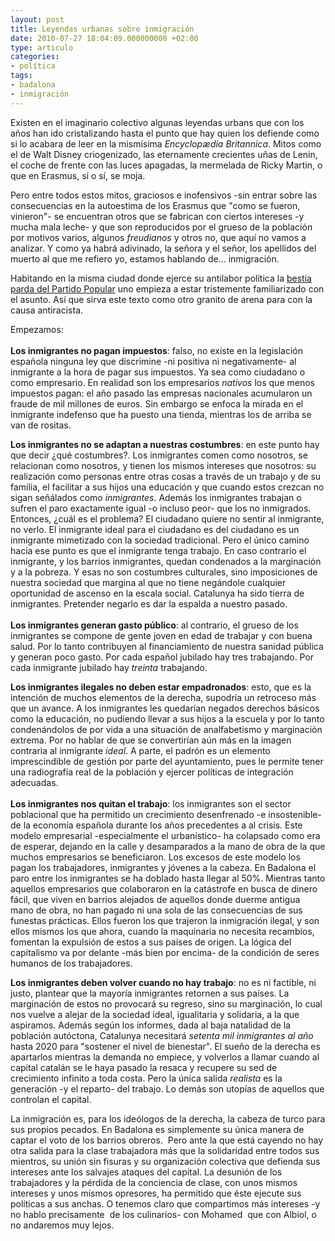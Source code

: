 ```yaml
---
layout: post
title: Leyendas urbanas sobre inmigración
date: 2010-07-27 18:04:09.000000000 +02:00
type: articulo
categories:
- política
tags:
- badalona
- inmigración
---
```

<p>Existen en el imaginario colectivo algunas leyendas urbans que con los años han ido cristalizando hasta el punto que hay quien los defiende como si lo acabara de leer en la mismísima <span id="main" style="visibility: visible; font-style: italic;"><span id="search" style="visibility: visible;">Encyclopædia Britannica</span></span>. Mitos como el de Walt Disney criogenizado, las eternamente crecientes uñas de Lenin, el coche de frente con las luces apagadas, la mermelada de Ricky Martin, o que en Erasmus, sí o sí, se moja.</p>
<p>Pero entre todos estos mitos, graciosos e inofensivos -sin entrar sobre las consecuencias en la autoestima de los Erasmus que "como se fueron, vinieron"- se encuentran otros que se fabrican con ciertos intereses -y mucha mala leche- y que son reproducidos por el grueso de la población por motivos varios, algunos <span style="font-style: italic;">freudianos</span> y otros no, que aquí no vamos a analizar. Y como ya habrá adivinado, la señora y el señor, los apellidos del muerto al que me refiero yo, estamos hablando de... inmigración.</p>
<p>Habitando en la misma ciudad donde ejerce su antilabor política la <a href="http://www.youtube.com/watch?v=-nd8buaVOTY">bestia parda del Partido Popular</a> uno empieza a estar tristemente familiarizado con el asunto. Así que sirva este texto como otro granito de arena para con la causa antiracista.</p>
<p>Empezamos:<br />
<br style="font-weight: bold;" /><span style="font-weight: bold;">Los inmigrantes no pagan impuestos</span>: falso, no existe en la legislación española ninguna ley que discrimine -ni positiva ni negativamente- al inmigrante a la hora de pagar sus impuestos. Ya sea como ciudadano o como empresario. En realidad son los empresarios <span style="font-style: italic;">nativos</span> los que menos impuestos pagan: el año pasado las empresas nacionales acumularon un fraude de mil millones de euros. Sin embargo se enfoca la mirada en el inmigrante indefenso que ha puesto una tienda, mientras los de arriba se van de rositas.</p>
<p><span style="font-weight: bold;">Los inmigrantes no se adaptan a nuestras costumbres</span>: en este punto hay que decir ¿qué costumbres?. Los inmigrantes comen como nosotros, se relacionan como nosotros, y tienen los mismos intereses que nosotros: su realización como personas entre otras cosas a través de un trabajo y de su familia, el facilitar a sus hijos una educación y que cuando estos crezcan no sigan señálados como <span style="font-style: italic;">inmigrantes</span>. Además los inmigrantes trabajan o sufren el paro exactamente igual -o incluso peor- que los no inmigrados.  Entonces, ¿cuál es el problema? El ciudadano quiere no sentir al inmigrante, no verlo. El inmigrante ideal para el ciudadano es del ciudadano es un inmigrante mimetizado con la sociedad tradicional. Pero el único camino hacia ese punto es que el inmigrante tenga trabajo. En caso contrario el inmigrante, y los barrios inmigrantes, quedan condenados a la marginación y a la pobreza. Y esas no son costumbres culturales, sino imposiciones de nuestra sociedad que margina al que no tiene negándole cualquier oportunidad de ascenso en la escala social. Catalunya ha sido tierra de inmigrantes. Pretender negarlo es dar la espalda a nuestro pasado.<br />
<br style="font-weight: bold;" /><span style="font-weight: bold;">Los inmigrantes generan gasto público</span>: al contrario, el grueso de los inmigrantes se compone de gente joven en edad de trabajar y con buena salud. Por lo tanto contribuyen al financiamiento de nuestra sanidad pública y generan poco gasto. Por cada español jubilado hay tres trabajando. Por cada inmigrante jubilado hay <span style="font-style: italic;">treinta</span> trabajando.</p>
<p><span style="font-weight: bold;">Los inmigrantes ilegales no deben estar empadronados</span>: esto, que es la intención de muchos elementos de la derecha, supodría un retroceso más que un avance. A los inmigrantes les quedarían negados derechos básicos como la educación, no pudiendo llevar a sus hijos a la escuela y por lo tanto condenándolos de por vida a una situación de analfabetismo y marginación extrema. Por no hablar de que se convertirían aún más en la imagen contraria al inmigrante <span style="font-style: italic;">ideal</span>. A parte, el padrón es un elemento imprescindible de gestión por parte del ayuntamiento, pues le permite tener una radiografía real de la población y ejercer políticas de integración adecuadas.<br />
<br style="font-weight: bold;" /><span style="font-weight: bold;">Los inmigrantes nos quitan el trabajo</span>: los inmigrantes son el sector poblacional que ha permitido un crecimiento desenfrenado -e insostenible- de la economía española durante los años precedentes a al crisis. Este modelo empresarial -especialmente el urbanístico- ha colapsado como era de esperar, dejando en la calle y desamparados a la mano de obra de la que muchos empresarios se beneficiaron. Los excesos de este modelo los pagan los trabajadores, inmigrantes y jóvenes a la cabeza. En Badalona el paro entre los inmigrantes se ha doblado hasta llegar al 50%. Mientras tanto aquellos empresarios que colaboraron en la catástrofe en busca de dinero fácil, que viven en barrios alejados de aquellos donde duerme antigua mano de obra, no han pagado ni una sola de las consecuencias de sus funestas prácticas. Ellos fueron los que trajeron la inmigración ilegal, y son ellos mismos los que ahora, cuando la maquinaria no necesita recambios, fomentan la expulsión de estos a sus países de origen. La lógica del capitalismo va por delante -más bien por encima- de la condición de seres humanos de los trabajadores.</p>
<p><span style="font-weight: bold;">Los inmigrantes deben volver cuando no hay trabajo</span>: no es ni factible, ni justo, plantear que la mayoría inmigrantes retornen a sus países. La marginación de estos no provocará su regreso, sino su marginación, lo cual nos vuelve a alejar de la sociedad ideal, igualitaria y solidaria, a la que aspiramos. Además según los informes, dada al baja natalidad de la población autóctona, Catalunya necesitará <span style="font-style: italic;">setenta mil inmigrantes al año</span> hasta 2020 para "sostener el nivel de bienestar". El sueño de la derecha es apartarlos mientras la demanda no empiece, y volverlos a llamar cuando al capital catalán se le haya pasado la resaca y recupere su sed de crecimiento infinito a toda costa. Pero la única salida <span style="font-style: italic;">realista</span> es la generación -y el reparto- del trabajo. Lo demás son utopías de aquellos que controlan el capital.</p>
<p>La inmigración es, para los ideólogos de la derecha, la cabeza de turco para sus propios pecados. En Badalona es simplemente su única manera de captar el voto de los barrios obreros.  Pero ante la que está cayendo no hay otra salida para la clase trabajadora más que la solidaridad entre todos sus mientros, su unión sin fisuras y su organización colectiva que defienda sus intereses ante los salvajes ataques del capital. La desunión de los trabajadores y la pérdida de la conciencia de clase, con unos mismos intereses y unos mismos opresores, ha permitido que éste ejecute sus políticas a sus anchas. O tenemos claro que compartimos más intereses -y no hablo precisamente  de los culinarios- con Mohamed  que con Albiol, o no andaremos muy lejos.</p>
<div style="text-align: center;"><img style="max-width: 800px;" src="{{ site.baseurl }}/assets/roto.png" alt="" /></div>
